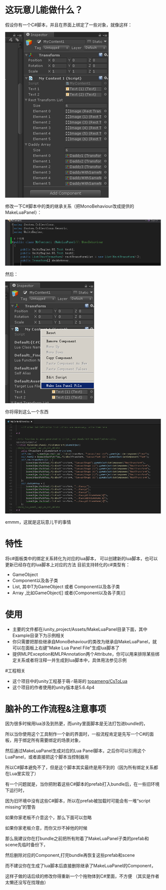 # 这玩意儿能做什么？
假设你有一个C#脚本，并且在界面上绑定了一些对象，就像这样：

![img](https://github.com/ltccss/make_lua_panel_in_unity/raw/master/doc/how_to_use_1.png)


修改一下C#脚本中的类的继承关系（把MonoBehaviour改成提供的MakeLuaPanel）：


![img](https://github.com/ltccss/make_lua_panel_in_unity/raw/master/doc/how_to_use_2.png)

然后：


![img](https://github.com/ltccss/make_lua_panel_in_unity/raw/master/doc/how_to_use_3.png)

你将得到这么一个东西


![img](https://github.com/ltccss/make_lua_panel_in_unity/raw/master/doc/how_to_use_4.png)

emmm，这就是这玩意儿干的事情


# 特性
将c#面板类中的绑定关系转化为对应的lua脚本，
可以创建新的lua脚本，也可以更新已经存在的lua脚本上对应的方法
目前支持转化的c#类型有：
* GameObject
* Component以及各子类
* List<T>, 其中T为GameObject 或者 Component以及各子类
* Array ,比如GameObject[] 或者{Component以及各子类}[]

# 使用
* 主要的文件都在/unity_project/Assets/MakeLuaPanel目录下面，其中Example目录下为示例相关
* 你只需要把那些继承自MonoBehaviour的类改为继承自MakeLuaPanel，就可以在面板上右键"Make Lua Panel File"生成lua脚本了
* 提供MLPException和MLPAnnotation两个Attribute，你可以用来排除某些绑定关系或者将注释一并生成到lua脚本中，具体用法参见示例

#工程相关
* 这个项目中的unity工程基于萌♂萌哥的 [topameng/CsToLua](https://github.com/topameng/CsToLua)
* 这个项目的作者使用的unity版本是5.6.4p4

# 脑补的工作流程&注意事项
因为很多时候用lua涉及到热更，而unity里面脚本是无法打包进bundle的，

所以当你使用这个工具制作一个新的界面时，一般流程肯定是先写一个C#的面板，用于绑定所有需要绑定的场景对象，

然后通过MakeLuaPanel生成对应的Lua Panel脚本，之后你可以引用这个LuaPanel，或者直接把这个脚本当控制器用

所以C#脚本避免不了，但是这个脚本其实最终是用不到的（因为所有绑定关系都在Lua里实现了）

有一个问题就是，当你把附着这些C#脚本的prefab打入bundle后，在一些旧环境下运行时，

因为旧环境中没有这些C#脚本，所以在prefab被加载时可能会有一堆“script missing”的警告

如果你家老板不介意这个，那么下面可以忽略

如果你家老板介意，而你又炒不掉他的时候

那么我建议你在打bundle之前把所有附着了MakeLuaPanel子类的prefab和scene先临时备份下，

然后删除对应的Component,打完bundle再恢复这些prefab和scene

而不建议你在生成了lua脚本后直接删除继承了MakeLuaPanel的Component，

这样子做的话后续的修改你得重新一个个拖物体到C#里面，不方便
（其实是作者太懒还没写在找理由）
